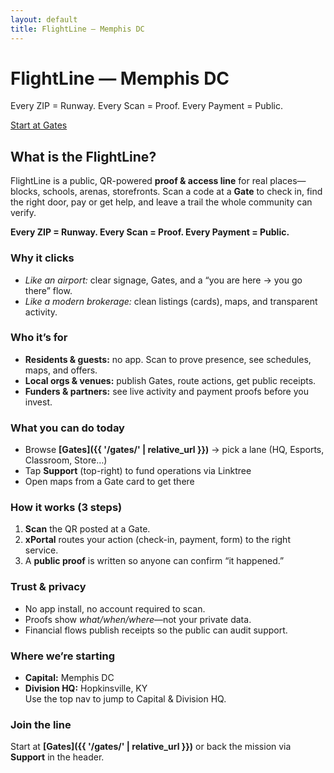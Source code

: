 ```yaml
---
layout: default
title: FlightLine — Memphis DC
---
```


<div class="hero hero-image">
  <h1>FlightLine — Memphis DC</h1>
  <p class="lede">Every ZIP = Runway. Every Scan = Proof. Every Payment = Public.</p>
  <p><a class="btn btn-primary" href="{{ '/gates/' | relative_url }}">Start at Gates</a></p>
</div>

## What is the FlightLine?

FlightLine is a public, QR-powered **proof & access line** for real places—blocks, schools, arenas, storefronts. Scan a code at a **Gate** to check in, find the right door, pay or get help, and leave a trail the whole community can verify.

**Every ZIP = Runway. Every Scan = Proof. Every Payment = Public.**

### Why it clicks
- *Like an airport:* clear signage, Gates, and a “you are here → you go there” flow.
- *Like a modern brokerage:* clean listings (cards), maps, and transparent activity.

### Who it’s for
- **Residents & guests:** no app. Scan to prove presence, see schedules, maps, and offers.
- **Local orgs & venues:** publish Gates, route actions, get public receipts.
- **Funders & partners:** see live activity and payment proofs before you invest.

### What you can do today
- Browse **[Gates]({{ '/gates/' | relative_url }})** → pick a lane (HQ, Esports, Classroom, Store…)
- Tap **Support** (top-right) to fund operations via Linktree
- Open maps from a Gate card to get there

### How it works (3 steps)
1. **Scan** the QR posted at a Gate.  
2. **xPortal** routes your action (check-in, payment, form) to the right service.  
3. A **public proof** is written so anyone can confirm “it happened.”

### Trust & privacy
- No app install, no account required to scan.
- Proofs show *what/when/where*—not your private data.
- Financial flows publish receipts so the public can audit support.

### Where we’re starting
- **Capital:** Memphis DC  
- **Division HQ:** Hopkinsville, KY  
Use the top nav to jump to Capital & Division HQ.

### Join the line
Start at **[Gates]({{ '/gates/' | relative_url }})** or back the mission via **Support** in the header.

